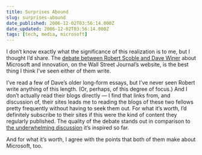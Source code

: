 ```yaml
---
title: Surprises Abound
slug: surprises-abound
date_published: 2006-12-02T03:56:14.000Z
date_updated: 2006-12-02T03:56:14.000Z
tags: [tech, media, microsoft]
---
```


I don’t know exactly what the significance of this realization is to me, but I thought I’d share. The [debate between Robert Scoble and Dave Winer](http://online.wsj.com/public/article/SB116490323676636989-HnHPKLzkyy9xKy2wnokbd2bc_bE_20071130.html?mod=blogs) about Microsoft and innovation, on the Wall Street Journal’s website, is the best thing I think I’ve seen either of them write.

I’ve read a few of Dave’s older long-form essays, but I’ve never seen Robert write anything of this length. (Or, perhaps, of this degree of focus.) And I don’t actually read their blogs directly — I find that links from, and discussion of, their sites leads me to reading the blogs of these two fellows pretty frequently without having to seek them out. For what it’s worth, I’d definitely subscribe to their sites if this were the kind of content they regularly published. The quality of the debate stands out in comparison to [the underwhelming discussion](http://forums.wsj.com/viewtopic.php?t=122) it’s inspired so far.

And for what it’s worth, I agree with the points that both of them make about Microsoft, too.
